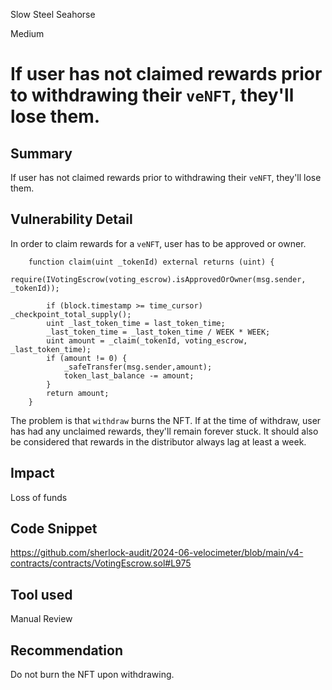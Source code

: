 Slow Steel Seahorse

Medium

# If user has not claimed rewards prior to withdrawing their `veNFT`, they'll lose them.

## Summary
If user has not claimed rewards prior to withdrawing their `veNFT`, they'll lose them.

## Vulnerability Detail
In order to claim rewards for a `veNFT`, user has to be approved or owner.

```solidity
    function claim(uint _tokenId) external returns (uint) {
        require(IVotingEscrow(voting_escrow).isApprovedOrOwner(msg.sender, _tokenId));

        if (block.timestamp >= time_cursor) _checkpoint_total_supply();
        uint _last_token_time = last_token_time;
        _last_token_time = _last_token_time / WEEK * WEEK;
        uint amount = _claim(_tokenId, voting_escrow, _last_token_time);
        if (amount != 0) {
            _safeTransfer(msg.sender,amount);
            token_last_balance -= amount;
        }
        return amount;
    }
```

The problem is that `withdraw` burns the NFT. If at the time of withdraw, user has had any unclaimed rewards, they'll remain forever stuck. It should also be considered that rewards in the distributor always lag at least a week.

## Impact
Loss of  funds

## Code Snippet
https://github.com/sherlock-audit/2024-06-velocimeter/blob/main/v4-contracts/contracts/VotingEscrow.sol#L975

## Tool used

Manual Review

## Recommendation
Do not burn the NFT upon withdrawing.